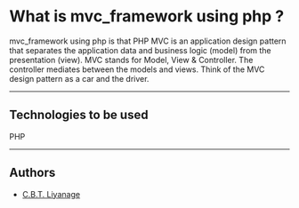 # What is mvc_framework using php ?


<p align="center">

</p>

mvc_framework using php is that PHP MVC is an application design pattern that separates the application data and business logic (model) from the presentation (view). MVC stands for Model, View & Controller. The controller mediates between the models and views. Think of the MVC design pattern as a car and the driver.

---

## Technologies to be used
PHP


---
## Authors
* [C.B.T. Liyanage](https://github.com/CHATHURALIYANAGE1997)


